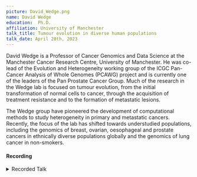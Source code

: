 ```yaml
---
picture: David_Wedge.png
name: David Wedge
education:  Ph.D.
affiliation: University of Manchester
talk_title: Tumour evolution in diverse human populations
talk_date: April 20th, 2023
---
```


David Wedge is a Professor of Cancer Genomics and Data Science at the Manchester Cancer Research Centre, University of Manchester. He was co-lead of the Evolution and Heterogeneity working group of the ICGC Pan-Cancer Analysis of Whole Genomes (PCAWG) project and is currently one of the leaders of the Pan Prostate Cancer Group. Much of the research in the Wedge lab is focused on tumour evolution, from the initial transformation of normal cells to cancer, through the acquisition of treatment resistance and to the formation of metastatic lesions.

The Wedge group have pioneered the development of computational methods to study heterogeneity in primary and metastatic cancers. Recently, the focus of the lab has shifted towards understudied populations, including the genomics of breast, ovarian, oesophageal and prostate cancers in ethnically diverse populations globally and the genomics of lung cancer in non-smokers.

#### Recording

<details><summary>Recorded Talk</summary>
<iframe width="640" height="360" src="https://drive.google.com/file/d/1AuAegO7HEHM9aXhq_A2FWzmd9VV1k7VU/preview" allowfullscreen allow="autoplay" style="border:none;"></iframe>
</details>
